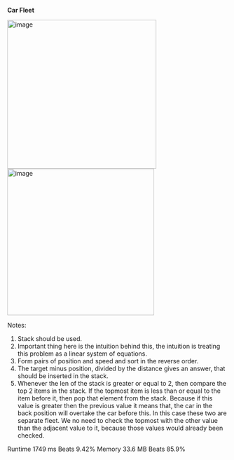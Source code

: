 **Car Fleet**

<img width="340" alt="image" src="https://user-images.githubusercontent.com/25766765/220534738-f27e96a9-6542-4606-8bcb-94babc89007e.png">

<img width="335" alt="image" src="https://user-images.githubusercontent.com/25766765/220534767-5ca78c4e-cf94-4946-bfb2-dac23f6d4d79.png">

Notes:
1. Stack should be used.
2. Important thing here is the intuition behind this, the intuition is treating this problem as a linear system of equations.
3. Form pairs of position and speed and sort in the reverse order.
4. The target minus position, divided by the distance gives an answer, that should be inserted in the stack.
5. Whenever the len of the stack is greater or equal to 2, then compare the top 2 items in the stack. If the topmost item is less than or equal to the item before it, then pop that element from the stack. Because if this value is greater then the previous value it means that, the car in the back position will overtake the car before this. In this case these two are separate fleet. We no need to check the topmost with the other value than the adjacent value to it, because those values would already been checked.

Runtime
1749 ms
Beats
9.42%
Memory
33.6 MB
Beats
85.9%
